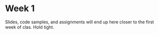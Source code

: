 # Week 1

Slides, code samples, and assignments will end up here closer to the first week of clas. Hold tight.

